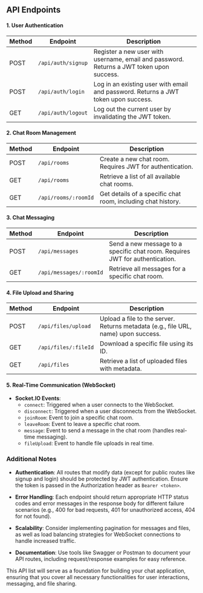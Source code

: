 ## API Endpoints

#### 1. User Authentication

| Method | Endpoint              | Description                                  |
|--------|-----------------------|----------------------------------------------|
| POST   | `/api/auth/signup`    | Register a new user with username, email and password. Returns a JWT token upon success. |
| POST   | `/api/auth/login`     | Log in an existing user with email and password. Returns a JWT token upon success. |
| GET    | `/api/auth/logout`    | Log out the current user by invalidating the JWT token. |

#### 2. Chat Room Management

| Method | Endpoint                | Description                                      |
|--------|-------------------------|--------------------------------------------------|
| POST   | `/api/rooms`            | Create a new chat room. Requires JWT for authentication. |
| GET    | `/api/rooms`            | Retrieve a list of all available chat rooms.   |
| GET    | `/api/rooms/:roomId`    | Get details of a specific chat room, including chat history. |

#### 3. Chat Messaging

| Method | Endpoint                     | Description                                      |
|--------|------------------------------|--------------------------------------------------|
| POST   | `/api/messages`              | Send a new message to a specific chat room. Requires JWT for authentication. |
| GET    | `/api/messages/:roomId`      | Retrieve all messages for a specific chat room. |

#### 4. File Upload and Sharing

| Method | Endpoint                      | Description                                      |
|--------|-------------------------------|--------------------------------------------------|
| POST   | `/api/files/upload`           | Upload a file to the server. Returns metadata (e.g., file URL, name) upon success. |
| GET    | `/api/files/:fileId`          | Download a specific file using its ID.         |
| GET    | `/api/files`                  | Retrieve a list of uploaded files with metadata. |

#### 5. Real-Time Communication (WebSocket)

- **Socket.IO Events**:
  - `connect`: Triggered when a user connects to the WebSocket.
  - `disconnect`: Triggered when a user disconnects from the WebSocket.
  - `joinRoom`: Event to join a specific chat room.
  - `leaveRoom`: Event to leave a specific chat room.
  - `message`: Event to send a message in the chat room (handles real-time messaging).
  - `fileUpload`: Event to handle file uploads in real time.

### Additional Notes

- **Authentication**: All routes that modify data (except for public routes like signup and login) should be protected by JWT authentication. Ensure the token is passed in the Authorization header as `Bearer <token>`.
  
- **Error Handling**: Each endpoint should return appropriate HTTP status codes and error messages in the response body for different failure scenarios (e.g., 400 for bad requests, 401 for unauthorized access, 404 for not found).

- **Scalability**: Consider implementing pagination for messages and files, as well as load balancing strategies for WebSocket connections to handle increased traffic.

- **Documentation**: Use tools like Swagger or Postman to document your API routes, including request/response examples for easy reference.

This API list will serve as a foundation for building your chat application, ensuring that you cover all necessary functionalities for user interactions, messaging, and file sharing.
